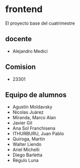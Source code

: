 # frontend

El proyecto base del cuatrimestre

## docente

- Alejandro Medici

## Comision

- 23301

## Equipo de alumnos

- Agustín Moldavsky
- Nicolas Juárez
- Miranda, Marco Alan
- Javier Gil
- Ana Sol Franchisena
- ITHURBURU, Juan Pablo 
- Quiroga, Martín
- Walter Liendo
- Ariel Michelli
- Diego Barletta
- Régulo Luna
